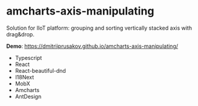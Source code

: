 # amcharts-axis-manipulating
Solution for IIoT platform: grouping and sorting vertically stacked axis with drag&amp;drop.

**Demo**: https://dmitriiprusakov.github.io/amcharts-axis-manipulating/

- Typescript
- React
- React-beautiful-dnd
- I18Next
- MobX
- Amcharts
- AntDesign
